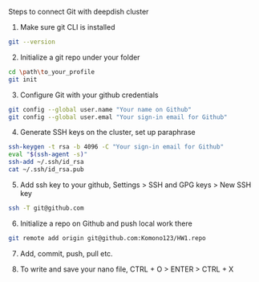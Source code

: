 
Steps to connect Git with deepdish cluster
1. Make sure git CLI is installed
```bash
git --version
```
2. Initialize a git repo under your folder
```bash
cd \path\to_your_profile
git init
```

3. Configure Git with your github credentials
```bash
git config --global user.name "Your name on Github"
git config --global user.emal "Your sign-in email for Github"
```
4. Generate SSH keys on the cluster, set up paraphrase
```bash
ssh-keygen -t rsa -b 4096 -C "Your sign-in email for Github"
eval "$(ssh-agent -s)"
ssh-add ~/.ssh/id_rsa
cat ~/.ssh/id_rsa.pub
```
5. Add ssh key to your github, Settings > SSH and GPG keys > New SSH key
```bash
ssh -T git@github.com
```
6. Initialize a repo on Github and push local work there
```bash
git remote add origin git@github.com:Komono123/HW1.repo
```
7. Add, commit, push, pull etc.

8. To write and save your nano file, CTRL + O > ENTER > CTRL + X
